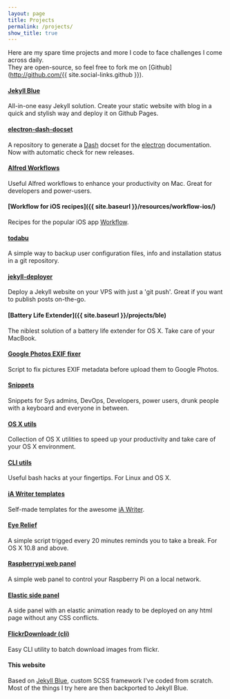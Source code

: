 ```yaml
---
layout: page
title: Projects
permalink: /projects/
show_title: true
---
```


Here are my spare time projects and more I code to face challenges I come across daily.
<br>They are open-source, so feel free to fork me on [Github](http://github.com/{{ site.social-links.github }}).

#### [Jekyll Blue](http://github.com/pirafrank/jekyll-blue)
All-in-one easy Jekyll solution. Create your static website with blog in a quick and stylish way and deploy it on Github Pages.

#### [electron-dash-docset](https://github.com/pirafrank/electron-dash-docset)
A repository to generate a [Dash](https://kapeli.com/dash) docset for the [electron](http://electron.atom.io) documentation. Now with automatic check for new releases.

#### [Alfred Workflows](https://github.com/pirafrank/alfred_workflows)
Useful Alfred workflows to enhance your productivity on Mac. Great for developers and power-users.

#### [Workflow for iOS recipes]({{ site.baseurl }}/resources/workflow-ios/)
Recipes for the popular iOS app [Workflow](https://workflow.is/download).

#### [todabu](http://github.com/pirafrank/todabu)
A simple way to backup user configuration files, info and installation status in a git repository.

#### [jekyll-deployer](http://github.com/pirafrank/jekyll-deployer)
Deploy a Jekyll website on your VPS with just a 'git push'. Great if you want to publish posts on-the-go.

#### [Battery Life Extender]({{ site.baseurl }}/projects/ble)
The niblest solution of a battery life extender for OS X. Take care of your MacBook.

#### [Google Photos EXIF fixer](https://github.com/pirafrank/Google-Photos-EXIF-fixer)
Script to fix pictures EXIF metadata before upload them to Google Photos.

#### [Snippets](https://github.com/pirafrank/snippets)
Snippets for Sys admins, DevOps, Developers, power users, drunk people with a keyboard and everyone in between.

#### [OS X utils](https://github.com/pirafrank/OSX_utils)
Collection of OS X utilities to speed up your productivity and take care of your OS X environment.

#### [CLI utils](https://github.com/pirafrank/CLI_utils)
Useful bash hacks at your fingertips. For Linux and OS X.

#### [iA Writer templates](https://github.com/pirafrank/My-iA-Writer-templates)
Self-made templates for the awesome [iA Writer](https://ia.net/writer).

#### [Eye Relief](https://github.com/pirafrank/Eye_Relief)
A simple script trigged every 20 minutes reminds you to take a break. For OS X 10.8 and above.

#### [Raspberrypi web panel](https://github.com/pirafrank/raspberrypi-web-panel)
A simple web panel to control your Raspberry Pi on a local network.

#### [Elastic side panel](https://github.com/pirafrank/elastic-side-panel)
A side panel with an elastic animation ready to be deployed on any html page without any CSS conflicts.

#### [FlickrDownloadr (cli)](https://github.com/pirafrank/FlickrDownloadr_cli)
Easy CLI utility to batch download images from flickr.

#### This website
Based on [Jekyll Blue](http://github.com/pirafrank/jekyll-blue), custom SCSS framework I've coded from scratch. Most of the things I try here are then backported to Jekyll Blue.
